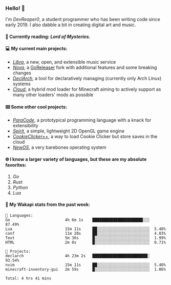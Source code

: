 ### Hello! 👋

I'm _DevReaper0_, a student programmer who has been writing code since early 2019. I also dabble a bit in creating digital art and music.

#### 📖 Currently reading: *Lord of Mysteries*.

#### 💻 My current main projects:

-   _[Libra](https://github.com/LibraMusic)_, a new, open, and extensible music service
-   _[Nova](https://github.com/LibraMusic/Nova)_, a [GoReleaser](https://github.com/goreleaser/goreleaser) fork with additional features and some breaking changes
-   _[DeclArch](https://github.com/DevReaper0/declarch)_, a tool for declaratively managing (currently only Arch Linux) systems
-   _[Cloud](https://github.com/CloudLoaderMC/CloudLoader)_, a hybrid mod loader for Minecraft aiming to actively support as many other loaders' mods as possible

#### ⌨️ Some other cool projects:

-   _[ParaCode](https://github.com/ParaCodeLang/ParaCode)_, a prototypical programming language with a knack for extensibility
-   _[Spirit](https://gitlab.com/DevReaper0/SpiritEngine)_, a simple, lightweight 2D OpenGL game engine
-   _[CookieClicker++](https://github.com/DevReaper0/CookieClickerPlusPlus)_, a way to load Cookie Clicker but store saves in the cloud
-   _[NewOS](https://github.com/DevReaper0/NewOS)_, a very barebones operating system

#### 🌐 I know a larger variety of languages, but these are my absolute favorites:

1. _Go_
2. _Rust_
3. _Python_
4. _Lua_

#### 📡 My Wakapi stats from the past week:

```text
💾 Languages:
Go                        4h 6m 1s    ██████████████████████░░░  87.49%
Lua                       15m 11s     ██░░░░░░░░░░░░░░░░░░░░░░░  5.40%
conf                      11m 20s     ██░░░░░░░░░░░░░░░░░░░░░░░  4.03%
Text                      5m 36s      █░░░░░░░░░░░░░░░░░░░░░░░░  1.99%
HTML                      2m 0s       █░░░░░░░░░░░░░░░░░░░░░░░░  0.71%

💼 Projects:
declarch                  4h 23m 2s   ████████████████████████░  93.54%
nvim                      15m 11s     ██░░░░░░░░░░░░░░░░░░░░░░░  5.40%
minecraft-inventory-gui   2m 59s      █░░░░░░░░░░░░░░░░░░░░░░░░  1.06%

Total: 4 hrs 41 mins
```
